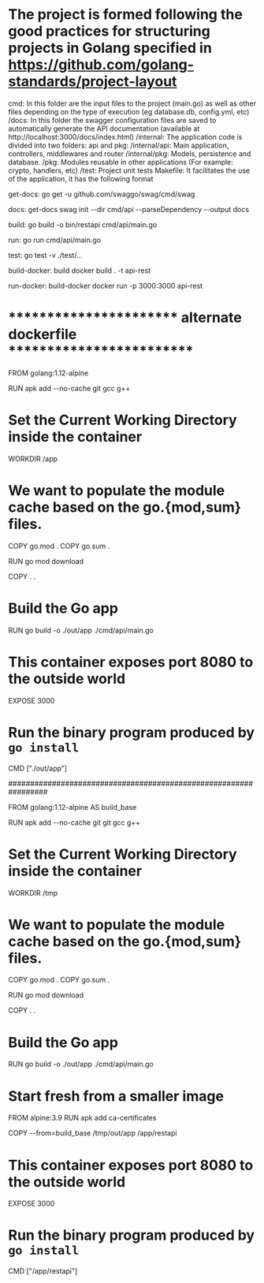 # The project is formed following the good practices for structuring projects in Golang specified in https://github.com/golang-standards/project-layout
cmd: In this folder are the input files to the project (main.go) as well as other files depending on the type of execution (eg database.db, config.yml, etc)
/docs: In this folder the swagger configuration files are saved to automatically generate the API documentation (available at http://localhost:3000/docs/index.html)
/internal: The application code is divided into two folders: api and pkg:
/internal/api: Main application, controllers, middlewares and router
/internal/pkg: Models, persistence and database.
/pkg: Modules reusable in other applications (For example: crypto, handlers, etc)
/test: Project unit tests
Makefile: It facilitates the use of the application, it has the following format

get-docs:
	go get -u github.com/swaggo/swag/cmd/swag

docs: get-docs
	swag init --dir cmd/api --parseDependency --output docs

build:
	go build -o bin/restapi cmd/api/main.go

run:
	go run cmd/api/main.go

test:
	go test -v ./test/...

build-docker: build
	docker build . -t api-rest

run-docker: build-docker
	docker run -p 3000:3000 api-rest
  
  
# ********************** alternate dockerfile ************************
FROM golang:1.12-alpine

RUN apk add --no-cache git gcc g++

# Set the Current Working Directory inside the container
WORKDIR /app

# We want to populate the module cache based on the go.{mod,sum} files.
COPY go.mod .
COPY go.sum .

RUN go mod download

COPY . .

# Build the Go app
RUN go build -o ./out/app ./cmd/api/main.go


# This container exposes port 8080 to the outside world
EXPOSE 3000

# Run the binary program produced by `go install`
CMD ["./out/app"]

#################################################################

FROM golang:1.12-alpine AS build_base

RUN apk add --no-cache git  git gcc g++

# Set the Current Working Directory inside the container
WORKDIR /tmp

# We want to populate the module cache based on the go.{mod,sum} files.
COPY go.mod .
COPY go.sum .

RUN go mod download

COPY . .

# Build the Go app
RUN go build -o ./out/app ./cmd/api/main.go

# Start fresh from a smaller image
FROM alpine:3.9
RUN apk add ca-certificates

COPY --from=build_base /tmp/out/app /app/restapi

# This container exposes port 8080 to the outside world
EXPOSE 3000

# Run the binary program produced by `go install`
CMD ["/app/restapi"]
